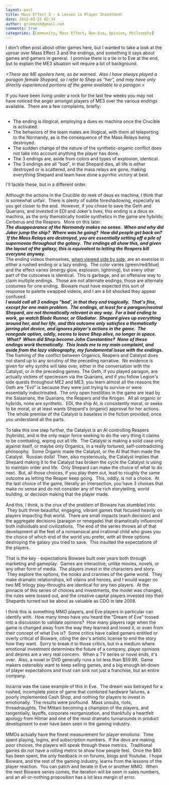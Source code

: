 ```yaml
---
layout: post
title: Mass Effect 3 - A Lesson in Player Investment
date: 2012-03-22 02:34
author: grimmash@gmail.com
comments: true
categories: [Community, Mass Effect, Non-Eve, Opinion, Philosophy]
---
```

I don't often post about other games here, but I wanted to take a look at the uproar over Mass Effect 3 and the endings, and something it says about games and gamers in general. &nbsp;I promise there is a tie in to Eve at the end, but to explain the ME3 situation will require a lot of background.<br /><br /><i>&lt;There are ME spoilers here, so be warned. &nbsp;Also I have always played a paragon female Shepard, so I refer to Shep as "her", and may have only directly experienced portions of the game available to a paragon.&gt;</i><br /><br />If you have been living under a rock for the last few weeks you may not have noticed the anger amongst players of ME3 over the various endings available. &nbsp;There are a few complaints, briefly:<br /><br /><ul><li>The ending is illogical, employing a dues ex machina once the Crucible is activated.</li><li>The behaviors of the team mates are illogical, with them all teleporting to the Normandy, as is the consequence of the Mass Relays being destroyed.</li><li>The sudden change of the nature of the synthetic-organic conflict does not take into account anything the player has done.</li><li>The 3 endings are, aside from colors and types of explosion, identical.</li><li>The 3 endings are all "bad", in that Shepard dies, all life is either destroyed or is scattered, and the mass relays are gone, making everything Shepard and team have done a pyrrhic victory at best.</li></ul><div>I'll tackle these, but in a different order.</div><div><br /></div><div>Although the actions in the Crucible do reek of deus ex machina, I think that is somewhat unfair. &nbsp;There is plenty of subtle foreshadowing, especially as you get closer to the end. &nbsp;However, if you chose to save the Geth and Quarians, and invested in EDI and Joker's lives, this ending is a deus ex machina, as the only thematically hostile synthetics in the game are hybrids: Cerberus and the Reapers. &nbsp;More on this later.</div><div>***</div><div>The disappearance of the Normandy makes no sense. &nbsp;When and why did Joker jump the ship? &nbsp;Where was he going? &nbsp;How did people get back on? &nbsp;If the Mass Relays are destroyed, you are essentially setting off a pile of supernovas throughout the galaxy. &nbsp;The endings all show this, and given the layout of the galaxy, this is equivalent to letting the Reapers kill everyone anyway.</div><div>***</div><div>The ending videos themselves, <a href="http://www.youtube.com/watch?v=rPelM2hwhJA" target="_blank">when viewed side by side</a>, are an exercise in either a rushed ending or a lazy ending. &nbsp;The color varies (green/red/blue) and the effect varies (energy glow, explosion, lightning), but every other part of the cutscenes is identical. &nbsp;This is garbage, and an offensive way to claim multiple endings. &nbsp;Those are not alternate endings, those are alternate costumes for one ending. &nbsp;Bioware must have expected this sort of response to palette swapped videos, and I am a bit shocked they appear confused.</div><div>***</div><div>I would call all 3 endings "bad', in that they end tragically. &nbsp;That's fine, except for one main problem. &nbsp;The endings, at least for a paragon/neutral Shepard, are not thematically relevant in any way. &nbsp;For a bad ending to work, go watch Blade Runner, or Gladiator. &nbsp;Shepard gives up everything around her, and her life, and this outcome only satisfies a thematically jarring plot device, and ignores player's actions in the game. &nbsp;The renegade option, oddly, seems to leave Shep alive, no longer in space. &nbsp;What? &nbsp;When did Shep become John Constantine? &nbsp;None of these endings work thematically. &nbsp;This leads me to my main complaint, and aside from the lazy videography, my fundamental issue with the endings.</div><div>***</div><div>The framing of the conflict between Organics, Reapers and Catalyst does not stand up to any scrutiny of the preceding narrative. &nbsp;No evidence is given for why synths will take over, either in the conversation with the Catalyst, or in the preceding games. The Geth, if you played paragon, are actually victims of speciesism via the Quarians, and if you follow Legion's side quests throughout ME2 and ME3, you learn almost all the reasons the Geth are "Evil" is because they were just trying to survive or were essentially indoctrinated. &nbsp;The only open hostilities in the game are lead by the Salaarians, the Quarians, the Reapers and the Krogan. &nbsp;All all organic or hybrids, none are synthetic. &nbsp;EDI, the ship AI, is consistently moral, or seeks to be moral, or at least wants Shepard's (organic) approval for her actions. &nbsp;The whole premise of the Catalyst is baseless in the fiction provided, once you understand all the parts.</div><div><br /></div><div>To take this one step further, the Catalyst is an AI controlling Reapers (hybrids), and is the only major force seeking to do the very thing it claims to be combating, wiping out all life. &nbsp;The Catalyst is making a solid case only against itself, or maybe only Organics, in a really tortured, self-contradicting philosophy. &nbsp;Some Organic made the Catalyst, or the AI that then made the Catalyst. &nbsp;Russian dolls! &nbsp;Then, also mysteriously, the Catalyst implies that Shepard making it to the Catalyst has broken the cycle the Catalyst is using to maintain order and life. &nbsp;Only Shepard can make the choice of what to do next. &nbsp;But, all those choices, if you play them out, lead to roughly the same outcome as letting the Reaper keep going. &nbsp;This, oddly, is not a choice. &nbsp;At the last choice of the game, literally an intersection, you have 3 choices that make no sense and do not consider any of the rich storytelling, world building, or decision making that the player made.</div><div><br /></div><div>And this, I think, is the crux of the problem of Bioware has stumbled into. &nbsp;They built three beautiful, engaging, vibrant games that focused heavily on players impacting that world. &nbsp;There are small impacts (each decision) and the aggregate decisions (paragon or renegade) that dramatically influenced both individuals and civilizations. &nbsp;The end of the series throws all of that development at the feet of a nonsensical and irrational child who gives you the choice of which end of the world you prefer, with all three options destroying the galaxy you tried to save. &nbsp;This insulted the expectations of the players.</div><div><br /></div><div>That is the key - expectations Bioware built over years both through marketing and gameplay. &nbsp;Games are interactive, unlike movies, novels, or any other form of media. &nbsp;The players invest in the characters and story. &nbsp;They explore the options, the nooks and crannies of the game world. &nbsp;They make dramatic relationships, kill vilains and heroes, and I would wager no two ME trilogy play-throughs are identical for any two players. &nbsp;At the pinnacle of this series of choices and investments, the model was changed, the rules were tossed out, and the creative capital players invested into their Shepards turned out be about as valuable as CDO in late 2008.</div><div><br /></div><div>I think this is something MMO players, and Eve players in particular can identify with. &nbsp;How many times have you heard the "Dream of Eve" tossed into a discussion to validate opinions? &nbsp;How many players rage when the game is changed away from the way they learned and loved it, or even from their concept of what Eve is? &nbsp;Some critics have called gamers entitled or overly critical of Bioware, citing the dev's artistic license to end the story how they want. &nbsp;Sorry to break it to those critics, but in a medium where emotional investment determines the future of a company, player opinions and desires are a very real concern. &nbsp;When a TV series or novel ends, it's over. &nbsp;Also, a novel or DVD generally runs a lot less than $59.99. &nbsp;Game makers ostensibly want to keep selling games, and a big enough let-down of player expectations and trust can sink not just a franchise, but an entire company.</div><div><br /></div><div>Incarna was the case example of this in Eve. &nbsp;The dream was betrayed for a rushed, incomplete piece of game that combined hardware failures, a poorly implemented Cash Shop, and nothing for players to invest in emotionally. &nbsp;The results were profound. &nbsp;Mass unsubs, riots, threadnaughts, The Mittani becoming a champion of the players, and tangentially, layoffs, corporate reorganization, and thankfully a heartfelt apology from Hilmar and one of the most dramatic turnarounds in product development to ever have been seen in the gaming industry.</div><div><br /></div><div>MMOs actually have the finest measurement for player emotions: &nbsp;Time spent playing, logins, and subscription numbers. &nbsp;If the devs are making poor choices, the players will speak through these metrics. &nbsp;Traditional games do not have a rolling metric to show how people feel. &nbsp;Once the $60 has been spent, the only feedback in on forums, blogs and Youtube. &nbsp;I hope Bioware, and the rest of the gaming industry, learns from the lessons of the player reaction. &nbsp;You can patch and iterate in Eve or another MMO. &nbsp;When the next Bioware series comes, the iteration will be seen in sales numbers, and an all-or-nothing proposition has a lot less margin of error.</div>
